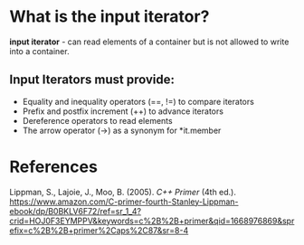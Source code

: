 # What is the input iterator? 

**input iterator** - can read elements of a container but is not allowed to write into a container. 


## Input Iterators must provide: 
- Equality and inequality operators (==, !=) to compare iterators 
- Prefix and postfix increment (++) to advance iterators 
- Dereference operators to read elements 
- The arrow operator (->) as a synonym for *it.member 





# References 

Lippman, S., Lajoie, J., Moo, B. (2005). *C++ Primer* (4th ed.). <https://www.amazon.com/C-primer-fourth-Stanley-Lippman-ebook/dp/B0BKLV6F72/ref=sr_1_4?crid=HOJ0F3EYMPPV&keywords=c%2B%2B+primer&qid=1668976869&sprefix=c%2B%2B+primer%2Caps%2C87&sr=8-4> 

